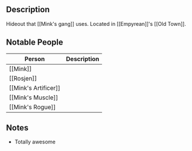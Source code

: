 ## Description
Hideout that [[Mink's gang]] uses. Located in [[Empyrean]]'s [[Old Town]].

## Notable People
| Person               | Description |
| -------------------- | ----------- |
| [[Mink]]             |             |
| [[Rosjen]]           |             |
| [[Mink's Artificer]] |             |
| [[Mink's Muscle]]    |             |
| [[Mink's Rogue]]                     |             |

## Notes
* Totally awesome